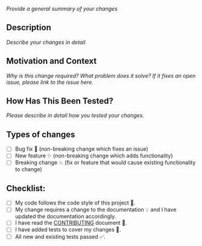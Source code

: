 *Provide a general summary of your changes*

## Description
*Describe your changes in detail*

## Motivation and Context
*Why is this change required? What problem does it solve? If it fixes an open issue, please link to the issue here.*

## How Has This Been Tested?
*Please describe in detail how you tested your changes.*

## Types of changes
- [ ] Bug fix :bug: (non-breaking change which fixes an issue)
- [ ] New feature :sparkles: (non-breaking change which adds functionality)
- [ ] Breaking change :boom: (fix or feature that would cause existing functionality to change)

## Checklist:
- [ ] My code follows the code style of this project :beers:.
- [ ] My change requires a change to the documentation :bulb: and I have updated the documentation accordingly.
- [ ] I have read the [CONTRIBUTING](https://github.com/chicio/ID3TagEditor/blob/master/CONTRIBUTING.md) document :busts_in_silhouette:.
- [ ] I have added tests to cover my changes :tada:.
- [ ] All new and existing tests passed :white_check_mark:.
